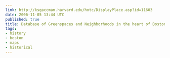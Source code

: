 ```yaml
---
link: http://ksgaccman.harvard.edu/hotc/DisplayPlace.asp?id=11603
date: 2006-11-05 13:44 UTC
published: true
title: Database of Greenspaces and Neighborhoods in the heart of Boston.
tags:
- history
- boston
- maps
- historical
---
```



